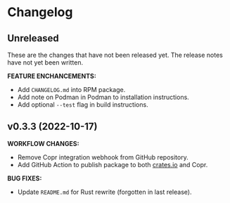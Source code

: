 # Changelog

## Unreleased

These are the changes that have not been released yet. The release notes have not yet been written.

**FEATURE ENCHANCEMENTS:**

- Add `CHANGELOG.md` into RPM package.
- Add note on Podman in Podman to installation instructions.
- Add optional `--test` flag in build instructions.

## v0.3.3 (2022-10-17)

**WORKFLOW CHANGES:**

- Remove Copr integration webhook from GitHub repository.
- Add GitHub Action to publish package to both [crates.io](https://crates.io) and Copr.

**BUG FIXES:**

- Update `README.md` for Rust rewrite (forgotten in last release).
